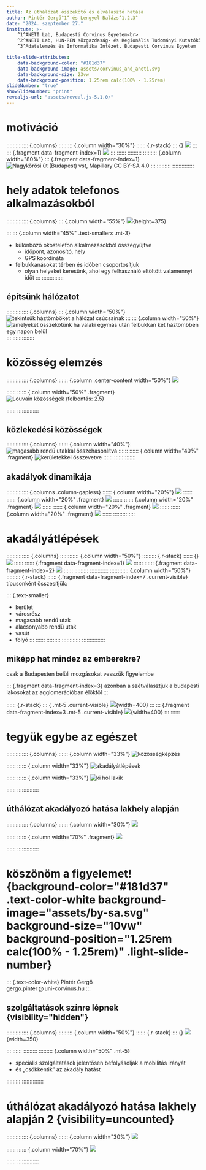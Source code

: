 ```yaml
---
title: Az úthálózat összekötő és elválasztó hatása
author: Pintér Gergő^1^ és Lengyel Balázs^1,2,3^
date: "2024. szeptember 27."
institute: >-
    ^1^ANETI Lab, Budapesti Corvinus Egyetem<br>
    ^2^ANETI Lab, HUN-REN Közgazdaság- és Regionális Tudományi Kutatóközpont<br>
    ^3^Adatelemzés és Informatika Intézet, Budapesti Corvinus Egyetem

title-slide-attributes:
    data-background-color: "#181d37"
    data-background-image: assets/corvinus_and_aneti.svg
    data-background-size: 23vw
    data-background-position: 1.25rem calc(100% - 1.25rem)
slideNumber: "true"
showSlideNumber: "print"
revealjs-url: "assets/reveal.js-5.1.0/"
---
```


# motiváció

:::::::::::::: {.columns}
::::::::: {.column width="30%"}
:::::: {.r-stack}
::: {}
![](figures/route_connect.png)
:::
::: {.fragment data-fragment-index=1}
![](figures/route_connect_and_divide_marker.png)
:::
::::::
:::::::::
::::::::: {.column width="80%"}
::: {.fragment data-fragment-index=1}
![Nagykőrösi út (Budapest)<br/>[vst](https://www.mapillary.com/app/user/vst), [Mapillary](https://www.mapillary.com/app/?lat=47.45252492224&lng=19.11784766168&z=17&pKey=1294650608077501&focus=photo) [CC BY-SA 4.0](https://creativecommons.org/licenses/by-sa/4.0/)](figures/vst_1294650608077501_20230915_cropped.jpg)
:::
:::::::::
::::::::::::::


# hely adatok telefonos alkalmazásokból

:::::::::::::: {.columns}
::: {.column width="55%"}
![](figures/pings_stops.png){height=375}

:::
::: {.column width="45%" .text-smallerx .mt-3}
- különböző okostelefon alkalmazásokból összegyűjtve
    - időpont, azonosító, hely
    - GPS koordináta
- felbukkanásokat térben és időben csoportosítjuk
    - olyan helyeket keresünk, ahol egy felhasználó eltöltött valamennyi időt
:::
::::::::::::::


## építsünk hálózatot

:::::::::::::: {.columns}
::: {.column width="50%"}
![tekintsük háztömböket a hálózat csúcsainak](figures/stops_to_blocks.png)
:::
::: {.column width="50%"}
![amelyeket összekötünk ha valaki egymás után felbukkan két háztömbben egy napon belül](figures/blocks_network_real_pos.png)
:::
::::::::::::::


# közösség elemzés

:::::::::::::: {.columns}
:::::: {.column .center-content width="50%"}
![](figures/community.png)

::::::
:::::: {.column width="50%" .fragment}
![Louvain közösségek<br/>(felbontás: 2.5)](figures/network_v2.png)

::::::
::::::::::::::


## közlekedési közösségek

:::::::::::::: {.columns}
:::::: {.column width="40%"}
![magasabb rendű utakkal összehasonlítva](figures/louvain_resolution2.5_two_level_barriers.png)
::::::
:::::: {.column width="40%" .fragment}
![kerületekkel összevetve](figures/louvain_resolution2.5_two_level_districts.png)
::::::
::::::::::::::


## akadályok dinamikája

:::::::::::::: {.columns .column-gapless}
:::::: {.column width="20%"}
![](figures/d15_r2.5.svg)
::::::
:::::: {.column width="20%" .fragment}
![](figures/d15_r4.0.svg)
::::::
:::::: {.column width="20%" .fragment}
![](figures/d15_r6.0.svg)
::::::
:::::: {.column width="20%" .fragment}
![](figures/d15_r6.5.svg)
::::::
:::::: {.column width="20%" .fragment}
![](figures/d15_r8.0.svg)
::::::
::::::::::::::


# akadályátlépések

::::::::::::::: {.columns}
:::::::::::: {.column width="50%"}
::::::::: {.r-stack}
:::::: {}
![](figures/barrier_and_community_crossing_1.png)
::::::
:::::: {.fragment data-fragment-index=1}
![](figures/barrier_and_community_crossing_2.png)
::::::
:::::: {.fragment data-fragment-index=2}
![](figures/barrier_and_community_crossing_3.png)
::::::
:::::::::
::::::::::::
:::::::::::: {.column width="50%"}
::::::::: {.r-stack}
:::::: {.fragment data-fragment-index=7 .current-visible}
típusonként összesítjük:

::: {.text-smaller}
- kerület
- városrész
- magasabb rendű utak
- alacsonyabb rendű utak
- vasút
- folyó
:::
::::::
:::::::::
::::::::::::
:::::::::::::::


## miképp hat mindez az emberekre?

csak a Budapesten belüli mozgásokat vesszük figyelembe

::: {.fragment data-fragment-index=3}
azonban a szétválasztjuk a budapesti lakosokat az agglomerációban élőktől
:::

:::::: {.r-stack}
::: { .mt-5 .current-visible}
![](figures/trips.drawio.png){width=400}
:::
::: {.fragment data-fragment-index=3 .mt-5 .current-visible}
![](figures/trips_and_homes.drawio.png){width=400}
:::
::::::

# tegyük egybe az egészet

:::::::::::::: {.columns}
:::::: {.column width="33%"}
![közösségképzés](figures/community.png)

::::::
:::::: {.column width="33%"}
![akadályátlépések](figures/barrier_and_community_crossing_3.png)

::::::
:::::: {.column width="33%"}
![ki hol lakik](figures/trips_and_homes_square.drawio.png)

::::::
::::::::::::::

## úthálózat akadályozó hatása lakhely alapján

:::::::::::::: {.columns}
:::::: {.column width="30%"}
![](figures/map_with_legend_diverging.png)

::::::
:::::: {.column width="70%" .fragment}
![](figures/bcr_orig_comm_diverging.png)

::::::
::::::::::::::


# köszönöm a figyelemet! {background-color="#181d37" .text-color-white background-image="assets/by-sa.svg" background-size="10vw" background-position="1.25rem calc(100% - 1.25rem)" .light-slide-number}

::: {.text-color-white}
Pintér Gergő<br><span class="text-color-lightblue">gergo.pinter&ThinSpace;&#64;&ThinSpace;uni-corvinus.hu</span>
:::


## szolgáltatások színre lépnek {visibility="hidden"}

:::::::::::::: {.columns}
::::::::: {.column width="50%"}
:::::: {.r-stack}
::: {}
![](figures/amenity_attracts.png){width=350}

:::
::::::
:::::::::
::::::::: {.column width="50%" .mt-5}
- speciális szolgáltatások jelentősen befolyásolják a mobilitás irányát
- és „csökkentik” az akadály hatást

:::::::::
::::::::::::::


# úthálózat akadályozó hatása lakhely alapján 2 {visibility=uncounted}

:::::::::::::: {.columns}
:::::: {.column width="30%"}
![](figures/map_with_legend.png)

::::::
:::::: {.column width="70%"}
![](figures/bcr_orig_comm.png)

::::::
::::::::::::::
